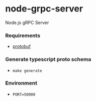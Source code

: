 # node-grpc-server

Node.js gRPC Server

### Requirements
- [protobuf](https://grpc.io/docs/protoc-installation)

### Generate typescript proto schema
- `make generate`

### Environment
- `PORT=50000`

